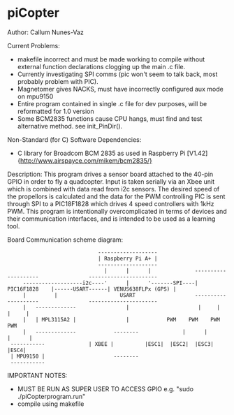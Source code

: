 # piCopter

Author: Callum Nunes-Vaz

Current Problems: 
 * makefile incorrect and must be made working to compile without external function declarations clogging up the main .c file.
 * Currently investigating SPI comms (pic won't seem to talk back, most probably problem with PIC).
 * Magnetomer gives NACKS, must have incorrectly configured aux mode on mpu9150
 * Entire program contained in single .c file for dev purposes, will be reformatted for 1.0 version
 * Some BCM2835 functions cause CPU hangs, must find and test alternative method. see init_PinDir().

Non-Standard (for C) Software Dependencies: 
 * C library for Broadcom BCM 2835 as used in Raspberry Pi [V1.42] {http://www.airspayce.com/mikem/bcm2835/}

Description: 
This program drives a sensor board attached to the 40-pin GPIO in order to fly a quadcopter. Input is
taken serially via an Xbee unit which is combined with data read from i2c sensors. The desired speed 
of the propellors is calculated and the data for the PWM controlling PIC is sent through SPI to a 
PIC18F1828 which drives 4 speed controllers with 1kHz PWM. 
This program is intentionally overcomplicated in terms of devices and their communication interfaces, 
and is intended to be used as a learning tool.


Board Communication scheme diagram:
```
                             -------------------
                             | Raspberry Pi A+ |
                             -------------------
                               |      |      |              --------------------                ----------------------
     -------------------i2c----'      |      '-------SPI----|    PIC16F1828    |------USART------| VENUS638FLPx (GPS) |
     |         |                    USART                   --------------------                ----------------------
     |   -------------                |                      |     |      |     |
     |	 | MPL3115A2 |                |  		   PWM    PWM    PWM    PWM			
     |	 -------------	     	  --------	            |      |      |      |
 -----------			  | XBEE |	        |ESC1|  |ESC2|  |ESC3|  |ESC4|
 | MPU9150 |                      --------
 -----------
```

IMPORTANT NOTES:
 * MUST BE RUN AS SUPER USER TO ACCESS GPIO e.g. "sudo ./piCopterprogram.run"
 * compile using makefile

